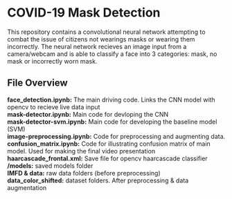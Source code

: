 # COVID-19 Mask Detection
This repository contains a convolutional neural network attempting to combat the issue of citizens not wearings masks or wearing them incorrectly.
The neural network recieves an image input from a camera/webcam and is able to classify a face into 3 categories: mask, no mask or incorrectly worn mask.

## File Overview
**face_detection.ipynb:** The main driving code. Links the CNN model with opencv to recieve live data input \
**mask-detector.ipynb:** Main code for devloping the CNN \
**mask-detector-svm.ipynb:** Main code for developing the baseline model (SVM) \
**image-preprocessing.ipynb:** Code for preprocessing and augmenting data. \
**confusion_matrix.ipynb:** Code for illustrating confusion matrix of main model. Used for making the final video presentation \
**haarcascade_frontal.xml:** Save file for opencv haarcascade classifier \
**/models:** saved models folder \
**IMFD & data:** raw data folders (before preprocessing) \
**data_color_shifted:** dataset folders. After preprocessing & data augmentation
